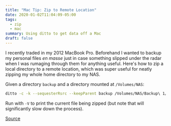 ```yaml
---
title: "Mac Tip: Zip to Remote Location"
date: 2020-01-02T11:04:09-05:00
tags: 
  - zip
  - mac
summary: Using ditto to get data off a Mac
draft: false
---
```


I recently traded in my 2012 MacBook Pro. Beforehand I wanted to backup my personal files _en masse_ just in case something slipped under the radar when I was rumaging through them for anything useful. Here's how to zip a local directory to a remote location, which was super useful for neatly zipping my whole home directory to my NAS.

Given a directory `backup` and a directory mounted at `/Volumes/NAS`:

```sh
ditto -c -k --sequesterRsrc --keepParent backup /Volumes/NAS/Backup\ 1/backup.zip
```

Run with `-V` to print the current file being zipped (but note that will significantly slow down the process).

[Source](https://discussions.apple.com/thread/4235911)
